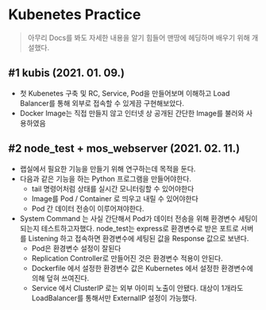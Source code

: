 # Kubenetes Practice

> 아무리 Docs를 봐도 자세한 내용을 알기 힘들어 맨땅에 헤딩하며 배우기 위해 개설했다.

## #1 kubis (2021. 01. 09.)

- 첫 Kubenetes 구축 및 RC, Service, Pod을 만들어보며 이해하고 Load Balancer를 통해 외부로 접속할 수 있게끔 구현해보았다.
- Docker Image는 직접 만들지 않고 인터넷 상 공개된 간단한 Image를 불러와 사용하였음

## #2 node_test + mos_webserver (2021. 02. 11.)

- 랩실에서 필요한 기능을 만들기 위해 연구하는데 목적을 둔다.
- 다음과 같은 기능을 하는 Python 프로그램을 만들어야한다.
  - tail 명령어처럼 상태를 실시간 모니터링할 수 있어야한다
  - Image를 Pod / Container 로 띄우고 내릴 수 있어야한다
  - Pod 간 데이터 전송이 이루어져야한다.
- System Command 는 사실 간단해서 Pod가 데이터 전송을 위해 환경변수 세팅이 되는지 테스트하고자했다. node_test는 express로 환경변수로 받은 포트로 서버를 Listening 하고 접속하면 환경변수에 세팅된 값을 Response 값으로 보낸다.
  - Pod은 환경변수 설정이 잘된다
  - Replication Controller로 만들어진 것은 환경변수 적용이 안된다.
  - Dockerfile 에서 설정한 환경변수 값은 Kubernetes 에서 설정한 환경변수에 의해 덮혀 쓰여진다.
  - Service 에서 ClusterIP 로는 외부 아이피 노출이 안됐다. 대상이 1개라도 LoadBalancer를 통해서만 ExternalIP 설정이 가능했다.